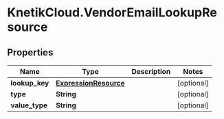 # KnetikCloud.VendorEmailLookupResource

## Properties
Name | Type | Description | Notes
------------ | ------------- | ------------- | -------------
**lookup_key** | [**ExpressionResource**](ExpressionResource.md) |  | [optional] 
**type** | **String** |  | [optional] 
**value_type** | **String** |  | [optional] 


